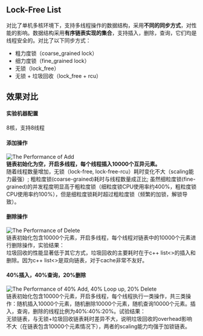 Lock-Free List
--------------

对比了单机多核环境下，支持多线程操作的数据结构，采用**不同的同步方式**，对性能的影响。数据结构采用**有序链表实现的集合**，支持插入，删除，查询，它们均是线程安全的。对比了以下同步方式：<br>
  * 粗力度锁（coarse_grained lock）
  * 细力度锁（fine_grained lock）
  * 无锁（lock_free）
  * 无锁 + 垃圾回收（lock_free + rcu）

## 效果对比
#### 实验机器配置
8核，支持8线程

#### 添加操作
![The Performance of Add](https://github.com/alwaysR9/lock_free_ds/blob/master/list/result_report/Add_to_list_performance.png)<br>
**链表初始化为空，开启多线程，每个线程插入10000个互异元素。**<br>
随着线程数量增加，无锁（lock-free, lock-free-rcu）耗时变化不大（scaling能力最强）; 粗粒度锁(coarse-grained)耗时与线程数量成正比; 虽然细粒度锁(fine-grained)的并发程度明显高于粗粒度锁（细粒度锁CPU使用率约400%，粗粒度锁CPU使用率约100%），但是细粒度锁耗时超过粗粒度锁（频繁的加锁，解锁导致）。<br>
#### 删除操作
![The Performance of Delete](https://github.com/alwaysR9/lock_free_ds/blob/master/list/result_report/Delete_to_list_performance.png)<br>
链表初始化包含10000个元素，开启多线程，每个线程对链表中的10000个元素进行删除操作，实验结果：<br>
垃圾回收的性能显著低于其它方式，垃圾回收的主要耗时在于c++ list<>的插入和删除。因为c++ list<>是双向链表，对于cache非常不友好。<br>
#### 40%插入，40%查询，20%删除
![The Performance of 40% Add, 40% Loop up, 20% Delete](https://github.com/alwaysR9/lock_free_ds/blob/master/list/result_report/mixed_op_to_list_performance.png)<br>
链表初始化包含10000个元素，开启多线程，每个线程执行一类操作，共三类操作：随机插入10000个元素，随机删除10000个元素，随机查询10000个元素。插入，查询，删除的线程比例为40%:40%:20%。试验结果：<br>
无锁链表，与无锁+垃圾回收链表耗时差异不大，说明垃圾回收的overhead影响不大（在链表包含10000个元素情况下），两者的scaling能力均强于加锁链表。<br>